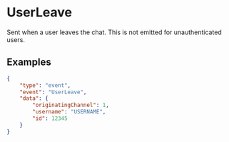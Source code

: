# UserLeave

Sent when a user leaves the chat. This is not emitted for unauthenticated users.

## Examples
```json
{
    "type": "event",
    "event": "UserLeave",
    "data": {
        "originatingChannel": 1,
        "username": "USERNAME",
        "id": 12345
    }
}
```

